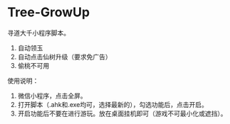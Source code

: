 # Tree-GrowUp

寻道大千小程序脚本。
1. 自动领玉
2. 自动点击仙树升级（要求免广告）
3. 偷桃不可用

使用说明：
1. 微信小程序，点击全屏。
2. 打开脚本（.ahk和.exe均可，选择最新的），勾选功能后，点击开启。
3. 开启功能后不要在进行游玩。放在桌面挂机即可（游戏不可最小化或遮挡）。
